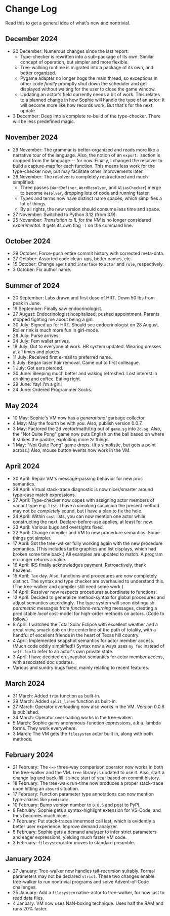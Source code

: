 # Change Log

Read this to get a general idea of what's new and nontrivial.

## December 2024

* 20 December: Numerous changes since the last report:
  * Type-checker is rewritten into a sub-package of its own: Similar concept of operation, but simpler and more flexible.
  * Tree-walking runtime is migrated into a package of its own, and better organized.
  * Pygame adapter no longer hogs the main thread, so exceptions in other code *finally* promptly
    shut down the scheduler and get displayed without waiting for the user to close the game window.
  * Updating an actor's field currently needs a bit of work. This relates to a planned change in how Sophie
    will handle the type of an actor: It will become more like how records work. But that's for the next update.
* 3 December: Deep into a complete re-build of the type-checker.
  There will be less predefined magic.

## November 2024

* 29 November: The grammar is better-organized and reads more like a narrative tour of the language.
  Also, the notion of an `export:` section is dropped from the language -- for now.
  Finally, I changed the resolver to build a capture-map for each function.
  This means less work for the type-checker now, but may facilitate other improvements later.
* 28 November: The resolver is completely restructured and much simplified:
    * Three passes (`WordDefiner`, `WordResolver`, and `AliasChecker`) merge to become `Resolver`, dropping lots of code and running faster.
    * Types and terms now have distinct name spaces, which simplifies a lot of things.
    * By all rights, the new version should consume less time and space.
* 27 November: Switched to Python 3.12 (from 3.9).
* 25 November: *Translation to IL for the VM* is no longer considered *experimental*. It gets its own flag `-t` on the command line.

## October 2024

* 29 October: Force-push entire commit history with corrected meta-data.
* 27 October: Assorted code clean-ups, better names, etc.
* 15 October: Change `agent` and `interface` to `actor` and `role`, respectively.
* 3 October: Fix author name.

## Summer of 2024

* 20 September: Labs drawn and first dose of HRT. Down 50 lbs from peak in June.
* 19 September: Finally saw endocrinologist.
* 27 August: Endocrinologist hospitalized; pushed appointment. Parents stopped fighting me about being a girl.
* 30 July: Signed up for HRT. Should see endocrinologist on 28 August. Roller rink is much more fun in girl-mode.
* 28 July: Purse arrives.
* 24 July: Fem wallet arrives.
* 18 July: Out to everyone at work. HR system updated. Wearing dresses at all times and places.
* 11 July: Received first e-mail to preferred name.
* 5 July: Began laser hair removal. Came out to first colleague.
* 1 July: Got ears pierced.
* 30 June: Sleeping much better and waking refreshed. Lost interest in drinking and coffee. Eating right.
* 29 June: Yay! I'm a girl!
* 24 June: Ordered Programmer Socks.

## May 2024

* 10 May: Sophie's VM now has a *generational* garbage collector.
* 4 May: May the fourth be with you. Also, publish version 0.0.7.
* 3 May: Factored the 2d vector/math/trig out of `game.sg` into `2d.sg`.
  Also, the "Not Quite Pong" game now puts English on the ball based on
  where it strikes the paddle, exploiting more `2d` things.
* 1 May: "Not Quite Pong" game drops. (It's simplistic, but gets a point across.)
  Also, mouse button events now work in the VM.

## April 2024

* 30 April: Repair VM's message-passing behavior for new proc semantics.
* 28 April: Virtual stack-trace diagnostic is now nicer/smarter around type-case match expressions. 
* 27 April: Type-checker now copes with assigning actor members of variant type e.g. `list`.
  I have a sneaking suspicion the present method may not be *completely* sound,
  but I have a plan to fix the hole.
* 24 April: Within `cast` lists, you can now mention one actor while constructing the next.
  Declare-before-use applies, at least for now.
* 23 April: Various bugs and oversights fixed. 
* 22 April: Change compiler and VM to new procedure semantics. Some things got simpler.
* 17 April: Got the tree-walker fully working again with the new procedure semantics.
  (This includes turtle graphics and list displays, which had broken some time back.)
  All examples are updated to match. A program no longer returns a value.
* 16 April: IRS finally acknowledges payment. Retroactively, thank heavens.
* 15 April: Tax day. Also, functions and procedures are now completely distinct.
  The syntax and type checker are overhauled to understand this.
  (The tree-walker and compiler still need some work.)
* 14 April: Resolver now respects procedures subordinate to functions.
* 12 April: Decided to generalize method-syntax for global procedures and adjust semantics accordingly.
  The type system will soon distinguish *parametric* messages from *functions-returning* messages,
  creating a predictable *local* cost-model for high-order methods on actors. (Code to follow.)
* 8 April: I watched the Total Solar Eclipse with excellent weather and a great view,
  smack dab on the centerline of the path of totality,
  with a handful of excellent friends in the heart of Texas hill country.
* 4 April: Implemented snapshot semantics for actor member access. (Much code oddly simplified!)
  Syntax now always uses ``my foo`` instead of ``self.foo`` to refer to an actor's own private state.
* 3 April: I have decided on snapshot semantics for actor member access, with associated doc updates.
* Various and sundry bugs fixed, mainly relating to recent features. 

## March 2024

* 31 March: Added ``trim`` function as built-in.
* 29 March: Added ``split_lines`` function as built-in.
* 27 March: Operator overloading now also works in the VM. Version 0.0.6 is published.
* 24 March: Operator overloading works in the tree-walker.
* 5 March: Sophie gains anonymous-function expressions, a.k.a. lambda forms. They work everywhere.
* 3 March: The VM gets the `filesystem` actor built in, along with both methods.

## February 2024

* 21 February: The `<=>` three-way comparison operator now works in both the tree-walker and the VM.
  `tree` library is updated to use it.
  Also, start a change log and back-fill it since start of year based on commit history.
* 18 February: The tree-walk run-time now produces a proper stack-trace upon hitting an `absurd` situation. 
* 17 February: Function parameter type annotations can now mention type-aliases like `predicate`.  
* 10 February: Bump version number to `0.0.5` and post to PyPI.
* 8 February: Sophie gets a syntax-highlight extension for VS-Code, and thus becomes much nicer.
* 7 February: Put stack-traces innermost call last, which is evidently a better user experience. Improve demand analyzer.
* 5 February: Sophie gets a demand analyzer to infer strict parameters and eager expressions, yielding much faster VM code.
* 3 February: `filesystem` actor moves to standard preamble.


## January 2024

* 27 January: Tree-walker now handles tail-recursion suitably. Formal parameters may not be declared `strict`.
  These two changes enable tree-walker to run nontrivial programs and solve Advent-of-Code challenges.
* 25 January: Add a `filesystem` native-actor to tree-walker, for now just to read data files.
* 4 January: VM now uses NaN-boxing technique. Uses half the RAM and runs 20% faster.

